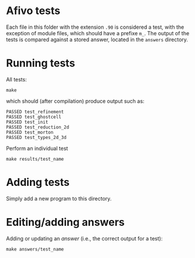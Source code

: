 Afivo tests
==

Each file in this folder with the extension `.90` is considered a test, with the
exception of module files, which should have a prefixe `m_`. The output of the
tests is compared against a stored answer, located in the `answers` directory.

Running tests
===

All tests:

    make

which should (after compilation) produce output such as:

    PASSED test_refinement
    PASSED test_ghostcell
    PASSED test_init
    PASSED test_reduction_2d
    PASSED test_morton
    PASSED test_types_2d_3d

Perform an individual test

    make results/test_name

Adding tests
===

Simply add a new program to this directory.

Editing/adding answers
===

Adding or updating an *answer* (i.e., the correct output for a test):

    make answers/test_name
